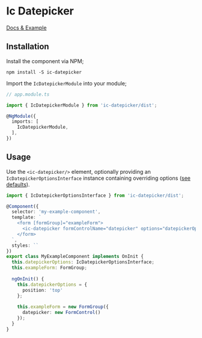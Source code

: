 # Ic Datepicker

[Docs & Example](https://icklechris.github.io/ic-datepicker)

## Installation

Install the component via NPM;

```
npm install -S ic-datepicker
```

Import the `IcDatepickerModule` into your module;

```typescript
// app.module.ts

import { IcDatepickerModule } from 'ic-datepicker/dist';

@NgModule({
  imports: [
    IcDatepickerModule,
  ],
})
```

## Usage

Use the `<ic-datepicker/>` element, optionally providing an `IcDatepickerOptionsInterface` instance containing overriding options ([see defaults](https://icklechris.github.io/ic-datepicker/options)).

```typescript
import { IcDatepickerOptionsInterface } from 'ic-datepicker/dist';

@Component({
  selector: 'my-example-component',
  template: `
    <form [formGroup]="exampleForm">
      <ic-datepicker formControlName="datepicker" options="datepickerOptions"></ic-datepicker>
    </form>
  `,
  styles: ``
})
export class MyExampleComponent implements OnInit {
  this.datepickerOptions: IcDatepickerOptionsInterface;
  this.exampleForm: FormGroup;
  
  ngOnInit() {
    this.datepickerOptions = {
      position: 'top'
    };
  
    this.exampleForm = new FormGroup({
      datepicker: new FormControl()
    });
  }
}

```
